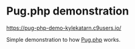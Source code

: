 # Pug.php demonstration 

https://pug-php-demo-kylekatarn.c9users.io/

Simple demonstration to how [Pug.php](https://github.com/pug-php/pug) works.